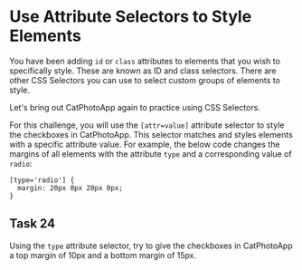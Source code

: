 # Use Attribute Selectors to Style Elements
You have been adding `id` or `class` attributes to elements that you wish to specifically style. These are known as ID and class selectors. There are other CSS Selectors you can use to select custom groups of elements to style.

Let's bring out CatPhotoApp again to practice using CSS Selectors.

For this challenge, you will use the `[attr=value]` attribute selector to style the checkboxes in CatPhotoApp. This selector matches and styles elements with a specific attribute value. For example, the below code changes the margins of all elements with the attribute `type` and a corresponding value of `radio`:
```
[type='radio'] {
  margin: 20px 0px 20px 0px;
}
```
## Task 24
Using the `type` attribute selector, try to give the checkboxes in CatPhotoApp a top margin of 10px and a bottom margin of 15px.
